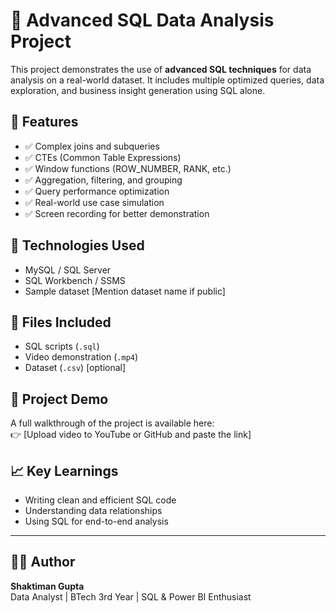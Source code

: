 # 🚀 Advanced SQL Data Analysis Project

This project demonstrates the use of **advanced SQL techniques** for data analysis on a real-world dataset. It includes multiple optimized queries, data exploration, and business insight generation using SQL alone.

## 📌 Features
- ✅ Complex joins and subqueries
- ✅ CTEs (Common Table Expressions)
- ✅ Window functions (ROW_NUMBER, RANK, etc.)
- ✅ Aggregation, filtering, and grouping
- ✅ Query performance optimization
- ✅ Real-world use case simulation
- ✅ Screen recording for better demonstration

## 🧰 Technologies Used
- MySQL / SQL Server
- SQL Workbench / SSMS
- Sample dataset [Mention dataset name if public]

## 📂 Files Included
- SQL scripts (`.sql`)
- Video demonstration (`.mp4`)
- Dataset (`.csv`) [optional]

## 🎥 Project Demo
A full walkthrough of the project is available here:  
👉 [Upload video to YouTube or GitHub and paste the link]

## 📈 Key Learnings
- Writing clean and efficient SQL code
- Understanding data relationships
- Using SQL for end-to-end analysis

---

## 🧑‍💻 Author
**Shaktiman Gupta**  
Data Analyst | BTech 3rd Year | SQL & Power BI Enthusiast  

